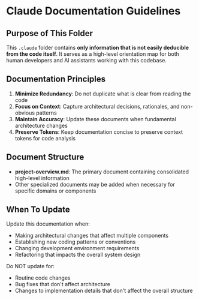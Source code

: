 # Claude Documentation Guidelines

## Purpose of This Folder

This `.claude` folder contains **only information that is not easily deducible from the code itself**. It serves as a high-level orientation map for both human developers and AI assistants working with this codebase.

## Documentation Principles

1. **Minimize Redundancy**: Do not duplicate what is clear from reading the code
2. **Focus on Context**: Capture architectural decisions, rationales, and non-obvious patterns
3. **Maintain Accuracy**: Update these documents when fundamental architecture changes
4. **Preserve Tokens**: Keep documentation concise to preserve context tokens for code analysis

## Document Structure

- **project-overview.md**: The primary document containing consolidated high-level information
- Other specialized documents may be added when necessary for specific domains or components

## When To Update

Update this documentation when:
- Making architectural changes that affect multiple components
- Establishing new coding patterns or conventions
- Changing development environment requirements
- Refactoring that impacts the overall system design

Do NOT update for:
- Routine code changes
- Bug fixes that don't affect architecture
- Changes to implementation details that don't affect the overall structure